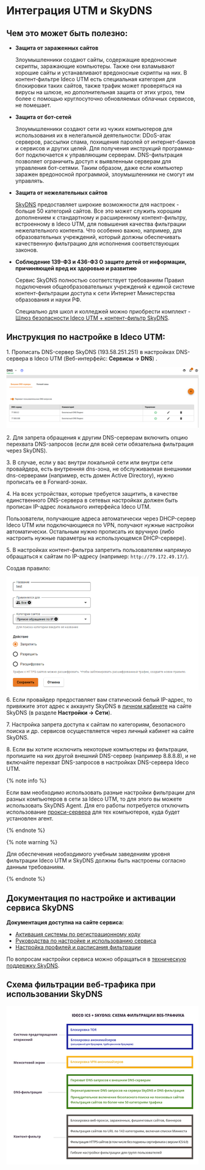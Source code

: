 # Интеграция UTM и SkyDNS

## Чем это может быть полезно:

* **Защита от зараженных сайтов**

  Злоумышленники создают сайты, содержащие вредоносные скрипты, заражающие компьютеры. Также они взламывают хорошие сайты и устанавливают вредоносные скрипты на них. В контент‑фильтре Ideco UTM есть специальная категория для блокировки таких сайтов, также трафик может проверяться на вирусы на шлюзе, но дополнительная защита от этих угроз, тем более с помощью круглосуточно обновляемых облачных сервисов, не помешает.

* **Защита от бот-сетей**

  Злоумышленники создают сети из чужих компьютеров для использования их в нелегальной деятельности: DDoS-атак серверов, рассылки спама, похищения паролей от интернет-банков и сервисов и других целей. Для получения инструкций программа-бот подключается к управляющим серверам. DNS-фильтрация позволяет ограничить доступ к выявленным серверам для управления бот-сетями. Таким образом, даже если компьютер заражен вредоносной программой, злоумышленники не смогут им управлять.

* **Защита от нежелательных сайтов**

  [SkyDNS](https://www.skydns.ru/) предоставляет широкие возможности для настроек - больше 50 категорий сайтов. Все это может служить хорошим дополнением к стандартному и расширенному контент-фильтру, встроенному в Ideco UTM, для повышения качества фильтрации нежелательного контента. Что особенно важно, например, для образовательных учреждений, который должны обеспечивать качественную фильтрацию для исполнения соответствующих законов.

* **Соблюдение 139-ФЗ и 436-ФЗ О защите детей от информации, причиняющей вред их здоровью и развитию**

  Сервис SkyDNS полностью соответствует требованиям Правил подключения общеобразовательных учреждений к единой системе контент-фильтрации доступа к сети Интернет Министерства образования и науки РФ.

  Специально для школ и колледжей можно приобрести комплект - [Шлюз безопасности Ideco UTM + контент-фильтр SkyDNS](https://ideco.ru/products/ics/academic-edition).

## Инструкция по настройке в Ideco UTM:

1\. Прописать DNS-сервер SkyDNS \(193.58.251.251\) в настройках DNS-сервера в Ideco UTM \(Веб-интерфейс: **Сервисы -&gt; DNS**\) .

![](../../_images/skydns.png)

2\. Для запрета обращения к другим DNS-серверам включить опцию перехвата DNS-запросов \(если для всей сети обязательна фильтрация через SkyDNS\).

3\. В случае, если у вас внутри локальной сети или внутри сети провайдера, есть внутренняя dns-зона, не обслуживаемая внешними dns-серверами \(например, есть домен Active Directory\), нужно прописать ее в Forward-зонах.

4\. На всех устройствах, которые требуется защитить, в качестве единственного DNS-сервера в сетевых настройках должен быть прописан IP-адрес локального интерфейса Ideco UTM.

Пользователи, получающие адреса автоматически через DHCP-сервер Ideco UTM или подключающиеся по VPN, получают нужные настройки автоматически. Остальным нужно прописать их вручную \(либо настроить нужные параметры на использующемся DHCP-сервере\).

5\. В настройках контент-фильтра запретить пользователям напрямую обращаться к сайтам по IP-адресу \(например: `http://79.172.49.17/`\).

Создав правило:

![](../../_images/ip-kf.png)

6\. Если провайдер предоставляет вам статический белый IP-адрес, то привяжите этот адрес к аккаунту SkyDNS в [личном кабинете](https://www.skydns.ru/auth/login/?next=/cabinet/guide/) на сайте SkyDNS \(в разделе **Настройки -&gt; Сети**\).

7\. Настройка запрета доступа к сайтам по категориям, безопасного поиска и др. сервисов осуществляется через личный кабинет на сайте SkyDNS.

8\. Если вы хотите исключить некоторые компьютеры из фильтрации, пропишите на них другой внешний DNS-сервер \(например 8.8.8.8\), и не включайте перехват DNS-запросов в настройках DNS-сервера Ideco UTM.

{% note info %}

Если вам необходимо использовать разные настройки фильтрации для разных компьютеров в сети за Ideco UTM, то для этого вы можете использовать SkyDNS Agent. Для его работы потребуется отключить использование [прокси-сервера](services/proxy/proxy-server.md) для тех компьютеров, куда будет установлен агент.

{% endnote %}

{% note warning %}

Для обеспечения необходимого учебным заведениям уровня фильтрации Ideco UTM и SkyDNS должны быть настроены согласно данным требованиям.

{% endnote %}

## Документация по настройке и активации сервиса SkyDNS

**Документация доступна на сайте сервиса:**

* [Активация системы по регистрационному коду](https://www.skydns.ru/guides/activation/)
* [Руководства по настройке и использованию сервиса](https://www.skydns.ru/guide/)
* [Настройка профилей и расписания фильтрации](https://www.skydns.ru/guides/profiles/)

По вопросам настройки сервиса можно обращаться в [техническую поддержку SkyDNS](https://www.skydns.ru/feedback/).

## Схема фильтрации веб-трафика при использовании SkyDNS

![](../../_images/4982194.jpg)

